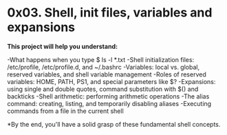 # 0x03. Shell, init files, variables and expansions
**This project will help you understand:**

-What happens when you type $ ls -l *.txt
-Shell initialization files: /etc/profile, /etc/profile.d, and ~/.bashrc
-Variables: local vs. global, reserved variables, and shell variable management
-Roles of reserved variables: HOME, PATH, PS1, and special parameters like $?
-Expansions: using single and double quotes, command substitution with $() and backticks
-Shell arithmetic: performing arithmetic operations
-The alias command: creating, listing, and temporarily disabling aliases
-Executing commands from a file in the current shell

*By the end, you'll have a solid grasp of these fundamental shell concepts.
